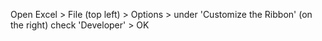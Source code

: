 

Open Excel > File (top left) > Options > under 'Customize the Ribbon' (on the right) check 'Developer' > OK


<!--
------------------------------------------------------------

 Citation(s)

   support.microsoft.com  |  "Show the Developer tab"  |  https://support.microsoft.com/en-us/topic/show-the-developer-tab-e1192344-5e56-4d45-931b-e5fd9bea2d45

------------------------------------------------------------
-->